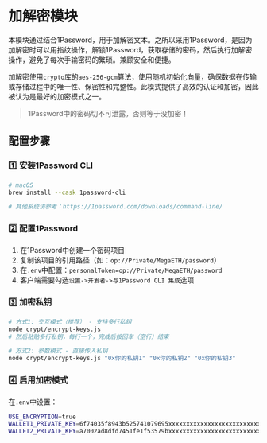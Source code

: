 # 加解密模块

本模块通过结合1Password，用于加解密文本。之所以采用1Password，是因为加解密时可以用指纹操作，解锁1Password，获取存储的密码，然后执行加解密操作，避免了每次手输密码的繁琐。兼顾安全和便捷。

加解密使用`crypto`库的`aes-256-gcm`算法，使用随机初始化向量，确保数据在传输或存储过程中的唯一性、保密性和完整性。此模式提供了高效的认证和加密，因此被认为是最好的加密模式之一。

> 1Password中的密码切不可泄露，否则等于没加密！

## 配置步骤

### 1️⃣ 安装1Password CLI
```bash
# macOS
brew install --cask 1password-cli

# 其他系统请参考：https://1password.com/downloads/command-line/
```

### 2️⃣ 配置1Password
1. 在1Password中创建一个密码项目
2. 复制该项目的引用路径（如：`op://Private/MegaETH/password`）
3. 在`.env`中配置：`personalToken=op://Private/MegaETH/password`
4. 客户端需要勾选`设置->开发者->与1Password CLI 集成`选项

### 3️⃣ 加密私钥
```bash
# 方式1: 交互模式（推荐） - 支持多行私钥
node crypt/encrypt-keys.js
# 然后粘贴多行私钥，每行一个，完成后按回车（空行）结束

# 方式2: 参数模式 - 直接传入私钥
node crypt/encrypt-keys.js "0x你的私钥1" "0x你的私钥2" "0x你的私钥3"
```

### 4️⃣ 启用加密模式
在`.env`中设置：
```bash
USE_ENCRYPTION=true
WALLET1_PRIVATE_KEY=6f74035f8943b525741079695xxxxxxxxxxxxxxxxxxxxxxxxxxxa72ec91bb37156e4a277578
WALLET2_PRIVATE_KEY=a7002ad8dfd7451fe1f53579bxxxxxxxxxxxxxxxxxxxxxxxxxxxabde77832acb53db1b5ebf1
```
